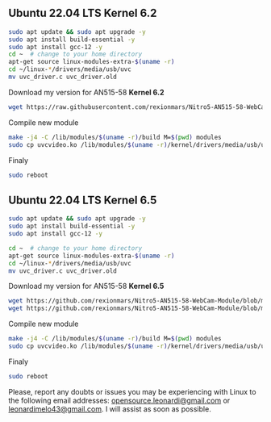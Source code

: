 
## Ubuntu 22.04 LTS Kernel 6.2
```sh
sudo apt update && sudo apt upgrade -y
sudo apt install build-essential -y 
sudo apt install gcc-12 -y 
cd ~  # change to your home directory
apt-get source linux-modules-extra-$(uname -r)
cd ~/linux-*/drivers/media/usb/uvc 
mv uvc_driver.c uvc_driver.old
```
Download my version for AN515-58 **Kernel 6.2**
```sh
wget https://raw.githubusercontent.com/rexionmars/Nitro5-AN515-58-WebCam-Module/master/uvc_driver_kernel_6.2/uvc_driver.c
```
Compile new module

```sh
make -j4 -C /lib/modules/$(uname -r)/build M=$(pwd) modules  
sudo cp uvcvideo.ko /lib/modules/$(uname -r)/kernel/drivers/media/usb/uvc/ 
```
Finaly
```sh
sudo reboot
```
## Ubuntu 22.04 LTS Kernel 6.5
```bash
sudo apt update && sudo apt upgrade -y
sudo apt install build-essential -y 
sudo apt install gcc-12 -y 

cd ~  # change to your home directory
apt-get source linux-modules-extra-$(uname -r)
cd ~/linux-*/drivers/media/usb/uvc
mv uvc_driver.c uvc_driver.old
```
Download my version for AN515-58 **Kernel 6.5**
```sh
wget https://github.com/rexionmars/Nitro5-AN515-58-WebCam-Module/blob/master/ubuntu_22-04_kernel_6.5/v4l2-uvc.h
wget https://github.com/rexionmars/Nitro5-AN515-58-WebCam-Module/blob/master/ubuntu_22-04_kernel_6.5/uvc_driver.c
```
Compile new module

```sh
make -j4 -C /lib/modules/$(uname -r)/build M=$(pwd) modules  
sudo cp uvcvideo.ko /lib/modules/$(uname -r)/kernel/drivers/media/usb/uvc/ 
```
Finaly
```sh
sudo reboot
```
Please, report any doubts or issues you may be experiencing with Linux to the following email addresses: opensource.leonardi@gmail.com or leonardimelo43@gmail.com. I will assist as soon as possible.
